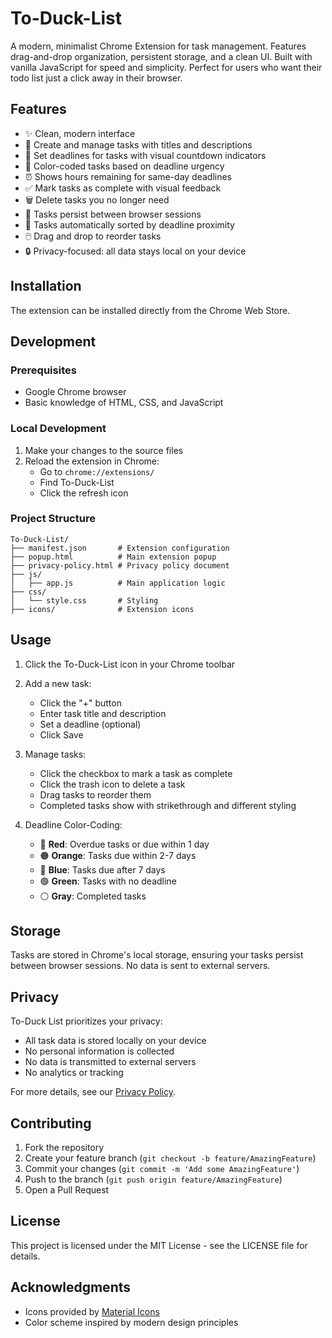 # To-Duck-List

A modern, minimalist Chrome Extension for task management. Features drag-and-drop organization, persistent storage, and a clean UI. Built with vanilla JavaScript for speed and simplicity. Perfect for users who want their todo list just a click away in their browser.

## Features

- ✨ Clean, modern interface
- 📝 Create and manage tasks with titles and descriptions
- 📅 Set deadlines for tasks with visual countdown indicators
- 🎨 Color-coded tasks based on deadline urgency
- ⏰ Shows hours remaining for same-day deadlines
- ✅ Mark tasks as complete with visual feedback
- 🗑️ Delete tasks you no longer need
- 🔄 Tasks persist between browser sessions
- 🎯 Tasks automatically sorted by deadline proximity
- 🖱️ Drag and drop to reorder tasks
- 🔒 Privacy-focused: all data stays local on your device

## Installation
The extension can be installed directly from the Chrome Web Store.

## Development

### Prerequisites
- Google Chrome browser
- Basic knowledge of HTML, CSS, and JavaScript

### Local Development
1. Make your changes to the source files
2. Reload the extension in Chrome:
   - Go to `chrome://extensions/`
   - Find To-Duck-List
   - Click the refresh icon

### Project Structure
```
To-Duck-List/
├── manifest.json       # Extension configuration
├── popup.html          # Main extension popup
├── privacy-policy.html # Privacy policy document
├── js/
│   ├── app.js          # Main application logic
├── css/
│   └── style.css       # Styling
├── icons/              # Extension icons
```

## Usage

1. Click the To-Duck-List icon in your Chrome toolbar
2. Add a new task:
   - Click the "+" button
   - Enter task title and description
   - Set a deadline (optional)
   - Click Save

3. Manage tasks:
   - Click the checkbox to mark a task as complete
   - Click the trash icon to delete a task
   - Drag tasks to reorder them
   - Completed tasks show with strikethrough and different styling

4. Deadline Color-Coding:
   - 🔴 **Red**: Overdue tasks or due within 1 day
   - 🟠 **Orange**: Tasks due within 2-7 days
   - 🔵 **Blue**: Tasks due after 7 days
   - 🟢 **Green**: Tasks with no deadline
   - ⚪ **Gray**: Completed tasks

## Storage

Tasks are stored in Chrome's local storage, ensuring your tasks persist between browser sessions. No data is sent to external servers.

## Privacy

To-Duck List prioritizes your privacy:
- All task data is stored locally on your device
- No personal information is collected
- No data is transmitted to external servers
- No analytics or tracking

For more details, see our [Privacy Policy](privacy-policy.html).

## Contributing

1. Fork the repository
2. Create your feature branch (`git checkout -b feature/AmazingFeature`)
3. Commit your changes (`git commit -m 'Add some AmazingFeature'`)
4. Push to the branch (`git push origin feature/AmazingFeature`)
5. Open a Pull Request

## License

This project is licensed under the MIT License - see the LICENSE file for details.

## Acknowledgments

- Icons provided by [Material Icons](https://material.io/icons/)
- Color scheme inspired by modern design principles 
